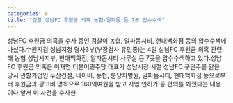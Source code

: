 ```yaml
---
categories: e
title: "검찰 성남FC 후원금 의혹 농협·알파돔 등 7곳 압수수색"
---
```

성남FC 후원금 의혹을 수사 중인 검찰이 농협, 알파돔시티, 현대백화점 등의 압수수색에 나섰다.수원지검 성남지청 형사3부(부장검사 유민종)는 4일 성남FC 후원금 의혹 관련해 농협 성남시지부, 현대백화점, 알파돔시티 사무실 등 7곳을 압수수색하고 있다.성남FC 후원금 의혹은 이재명 더불어민주당 대표가 성남시장 시절 성남FC 구단주를 맡을 당시 관할기업인 두산건설, 네이버, 농협, 분당차병원, 알파돔시티, 현대백화점 등으로부터 후원금과 광고비 명목으로 160억여원을 받고 사업 인허가 등 편의를 봐줬다는 내용이다.앞서 이 사건을 수사한